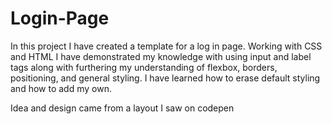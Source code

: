 # Login-Page

In this project I have created a template for a log in page. Working with CSS and HTML I have demonstrated my knowledge with using input and label tags along with furthering my understanding of flexbox, borders, positioning, and general styling. I have learned how to erase default styling and how to add my own.

Idea and design came from a layout I saw on codepen
